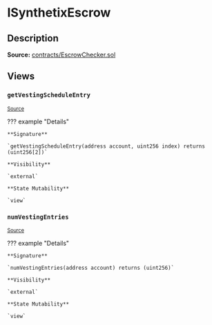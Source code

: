 # ISynthetixEscrow

## Description

**Source:** [contracts/EscrowChecker.sol](https://github.com/Synthetixio/synthetix/tree/v2.31.0-alpha/contracts/EscrowChecker.sol)

## Views

### `getVestingScheduleEntry`

<sub>[Source](https://github.com/Synthetixio/synthetix/tree/v2.31.0-alpha/contracts/EscrowChecker.sol#L7)</sub>

??? example "Details"

    **Signature**

    `getVestingScheduleEntry(address account, uint256 index) returns (uint256[2])`

    **Visibility**

    `external`

    **State Mutability**

    `view`

### `numVestingEntries`

<sub>[Source](https://github.com/Synthetixio/synthetix/tree/v2.31.0-alpha/contracts/EscrowChecker.sol#L5)</sub>

??? example "Details"

    **Signature**

    `numVestingEntries(address account) returns (uint256)`

    **Visibility**

    `external`

    **State Mutability**

    `view`
